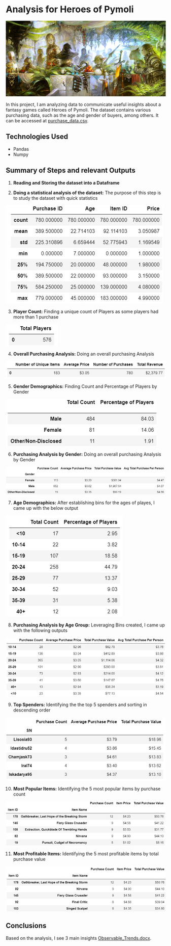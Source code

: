 # Analysis for Heroes of Pymoli

![Fantasy](Images/Fantasy.jpg)

In this project, I am analyzing data to communicate useful insights about a fantasy games called Heroes of Pymoli. The dataset contains various purchasing data, such as the age and gender of buyers, among others. It can be accessed at [purchase_data.csv](Resources/purchase_data.csv).

## Technologies Used
   * Pandas
   * Numpy

## Summary of Steps and relevant Outputs
  1. **Reading and Storing the dataset into a Dataframe**

  2. **Doing a statistical analysis of the dataset:** The purpose of this step is to study the dataset with quick statistics
  
  ![Statistics](Images/Statistics.JPG)

  3. **Player Count:**  Finding a unique count of Players as some players had more than 1 purchase
  
  ![Player_Count](Images/Player_Count.JPG)

  4. **Overall Purchasing Analysis:** Doing an overall purchasing Analysis
  
  ![Purchasing_Analysis](Images/Purchasing_Analysis.JPG)

  5. **Gender Demographics:** Finding Count and Percentage of Players by Gender 
  
  ![Gender_Demo](Images/Gender_Demo.JPG)

  6. **Purchasing Analysis by Gender:** Doing an overall purchasing Analysis by Gender
  
  ![Purchasing_Analysis_Gender](Images/Purchasing_Analysis_Gender.JPG)

  7. **Age Demographics:** After establishing bins for the ages of playes, I came up with the below output
  
  ![Age_Demographics](Images/Age_Demographics.JPG)

  8. **Purchasing Analysis by Age Group:** Leveraging Bins created, I came up with the following outputs
  
  ![Purchasing_Analysis_Age](Images/Purchasing_Analysis_Age.JPG)

  9. **Top Spenders:** Identifying the the top 5 spenders and sorting in descending order
  
  ![Top_Spenders](Images/Top_Spenders.JPG)

  10. **Most Popular Items:** Identifying the 5 most popular items by purchase count
  
  ![Popular_Items](Images/Popular_Items.JPG)

  11. **Most Profitable Items:** Identifying the 5 most profitable items by total purchase value
  
  ![Profitable_Items](Images/Profitable_Items.JPG)

## Conclusions
Based on the analysis, I see 3 main insights [Observable_Trends.docx](Observable_Trends.docx).
